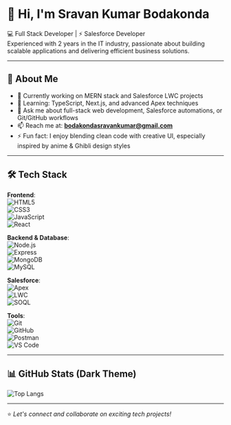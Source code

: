 # 👋 Hi, I'm Sravan Kumar Bodakonda

💻 Full Stack Developer | ⚡ Salesforce Developer  
Experienced with 2 years in the IT industry, passionate about building scalable applications and delivering efficient business solutions.

---

## 🚀 About Me

- 🔭 Currently working on MERN stack and Salesforce LWC projects  
- 🌱 Learning: TypeScript, Next.js, and advanced Apex techniques  
- 💬 Ask me about full-stack web development, Salesforce automations, or Git/GitHub workflows  
- 📫 Reach me at: **bodakondasravankumar@gmail.com**  
- ⚡ Fun fact: I enjoy blending clean code with creative UI, especially inspired by anime & Ghibli design styles

---

## 🛠 Tech Stack

**Frontend**:  
![HTML5](https://img.shields.io/badge/HTML5-E34F26?logo=html5&logoColor=white)  
![CSS3](https://img.shields.io/badge/CSS3-1572B6?logo=css3&logoColor=white)  
![JavaScript](https://img.shields.io/badge/JavaScript-F7DF1E?logo=javascript&logoColor=black)  
![React](https://img.shields.io/badge/React-20232A?logo=react&logoColor=61DAFB)

**Backend & Database**:  
![Node.js](https://img.shields.io/badge/Node.js-43853D?logo=node-dot-js&logoColor=white)  
![Express](https://img.shields.io/badge/Express.js-000000?logo=express&logoColor=white)  
![MongoDB](https://img.shields.io/badge/MongoDB-4EA94B?logo=mongodb&logoColor=white)  
![MySQL](https://img.shields.io/badge/MySQL-4479A1?logo=mysql&logoColor=white)

**Salesforce**:  
![Apex](https://img.shields.io/badge/Apex-00A1E0?logo=salesforce&logoColor=white)  
![LWC](https://img.shields.io/badge/LWC-00A1E0?logo=salesforce&logoColor=white)  
![SOQL](https://img.shields.io/badge/SOQL-009EDB?logo=salesforce&logoColor=white)

**Tools**:  
![Git](https://img.shields.io/badge/Git-F05032?logo=git&logoColor=white)  
![GitHub](https://img.shields.io/badge/GitHub-181717?logo=github&logoColor=white)  
![Postman](https://img.shields.io/badge/Postman-FF6C37?logo=postman&logoColor=white)  
![VS Code](https://img.shields.io/badge/VS%20Code-007ACC?logo=visual-studio-code&logoColor=white)

---

## 📊 GitHub Stats (Dark Theme)

![Top Langs](https://github-readme-stats.vercel.app/api/top-langs/?username=sravankumarbodakonda&layout=compact&theme=tokyonight)

---

⭐️ *Let's connect and collaborate on exciting tech projects!*

